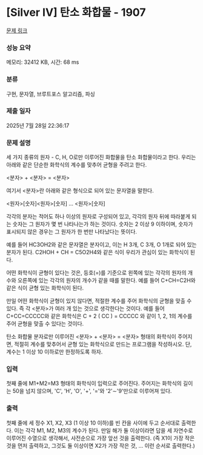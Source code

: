 # [Silver IV] 탄소 화합물 - 1907 

[문제 링크](https://www.acmicpc.net/problem/1907) 

### 성능 요약

메모리: 32412 KB, 시간: 68 ms

### 분류

구현, 문자열, 브루트포스 알고리즘, 파싱

### 제출 일자

2025년 7월 28일 22:36:17

### 문제 설명

<p>세 가지 종류의 원자 - C, H, O로만 이루어진 화합물을 탄소 화합물이라고 한다. 우리는 아래와 같은 단순한 화학식의 계수를 맞추어 균형을 주려고 한다.</p>

<p><분자> + <분자> = <분자></p>

<p>여기서 <분자>란 아래와 같은 형식으로 되어 있는 문자열을 말한다.</p>

<p><원자>[숫자]<원자>[숫자] … <원자>[숫자]</p>

<p>각각의 분자는 적어도 하나 이상의 원자로 구성되어 있고, 각각의 원자 뒤에 따라붙게 되는 숫자는 그 원자가 몇 번 나타나는가 하는 것이다. 숫자는 2 이상 9 이하이며, 숫자가 표시되지 않은 경우는 그 원자가 한 번만 나타났다는 뜻이다.</p>

<p>예를 들어 HC3OH2와 같은 문자열은 분자이고, 이는 H 3개, C 3개, O 1개로 되어 있는 분자가 된다. C2HOH + CH = C5O2H4와 같은 식이 우리가 관심이 있는 화학식이 된다.</p>

<p>어떤 화학식이 균형이 있다는 것은, 등호(=)를 기준으로 왼쪽에 있는 각각의 원자의 개수와 오른쪽에 있는 각각의 원자의 개수가 같을 때를 말한다. 예를 들어 C+CH=C2H와 같은 식이 균형 있는 화학식이 된다.</p>

<p>만일 어떤 화학식이 균형이 있지 않다면, 적절한 계수를 주어 화학식의 균형을 맞출 수 있다. 즉 각 <분자>가 여러 개 있는 것으로 생각한다는 것이다. 예를 들어 C+CC=CCCCC와 같은 화학식은 C + 2 ( CC ) = CCCCC 와 같이 1, 2, 1의 계수를 주어 균형을 맞출 수 있다는 것이다.</p>

<p>탄소 화합물 분자로만 이루어진 <분자> + <분자> = <분자> 형태의 화학식이 주어지면, 적절히 계수를 맞추어서 균형 있는 화학식으로 만드는 프로그램을 작성하시오. 단, 계수는 1 이상 10 이하로만 한정하도록 하자.</p>

### 입력 

 <p>첫째 줄에 M1+M2=M3 형태의 화학식이 입력으로 주어진다. 주어지는 화학식의 길이는 50을 넘지 않으며, 'C', 'H', 'O', '+', '='와 '2'∼'9'만으로 이루어져 있다.</p>

### 출력 

 <p>첫째 줄에 세 정수 X1, X2, X3 (1 이상 10 이하)를 빈 칸을 사이에 두고 순서대로 출력한다. 이는 각각 M1, M2, M3의 계수가 된다. 만일 해가 둘 이상이라면 답을 세 자연수로 이루어진 수열으로 생각해서, 사전순으로 가장 앞선 것을 출력한다. (즉 X1이 가장 작은 것을 먼저 출력하고, 그것도 둘 이상이면 X2가 가장 작은 것, ... 이런 순서로 출력한다.)</p>

